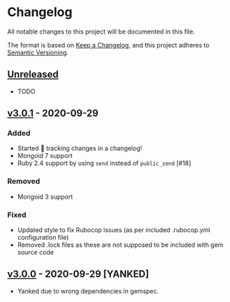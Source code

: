# Changelog
All notable changes to this project will be documented in this file.

The format is based on [Keep a Changelog](https://keepachangelog.com/en/1.0.0/), and this project adheres to [Semantic Versioning](https://semver.org/spec/v2.0.0.html).

## [Unreleased]
- TODO

## [v3.0.1] - 2020-09-29
### Added
- Started 🔎 tracking changes in a changelog!
- Mongoid 7 support
- Ruby 2.4 support by using `send` instead of `public_send` [#18]

### Removed
- Mongoid 3 support

### Fixed
- Updated style to fix Rubocop issues (as per included .rubocop.yml configuration file)
- Removed .lock files as these are not supposed to be included with gem source code

## [v3.0.0] - 2020-09-29 [YANKED]
- Yanked due to wrong dependencies in gemspec.

[Unreleased]: https://github.com/glooko/mongoid-embedded-errors/compare/v3.0.1...HEAD
[v3.0.1]: https://github.com/glooko/mongoid-embedded-errors/compare/v3.0.0...v3.0.1
[v3.0.0]: https://github.com/glooko/mongoid-embedded-errors/compare/f1ce0d8ed140de86c894b2fad7ad197504fefd5a...v3.0.0